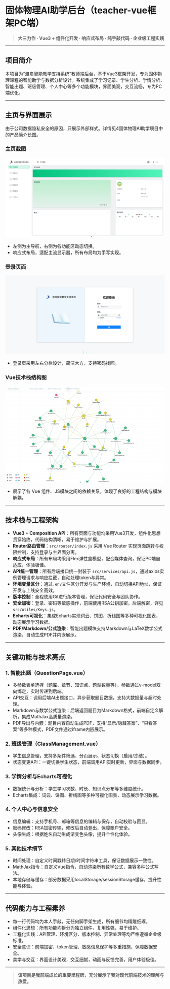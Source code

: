 # 固体物理AI助学后台（teacher-vue框架PC端）

> **大三力作 · Vue3 + 组件化开发 · 响应式布局 · 纯手敲代码 · 企业级工程实践**

---

## 项目简介
本项目为“渡舟智能教学支持系统”教师端后台，基于Vue3框架开发，专为固体物理课程的智能助学与数据分析设计。系统集成了学习记录、学生分析、学情分析、智能出题、班级管理、个人中心等多个功能模块，界面美观，交互流畅，专为PC端优化。

---

## 主页与界面展示

由于公司数据隐私安全的原因，只展示外部样式。详情见4固体物理AI助学项目中的产品简介长图。

### 主页截图
![主页截图](./images/主页截图.png)
- 左侧为主导航，右侧为各功能区动态切换。
- 响应式布局，适配主流显示器，所有布局均为手写实现。

### 登录页面
![登录页面](./images/登录页面.png)
- 登录页采用左右分栏设计，简洁大方，支持密码找回。

### Vue技术栈结构图
![Vue框架](./images/Vue框架.png)
- 展示了各 Vue 组件、JS模块之间的依赖关系，体现了良好的工程结构与模块解耦。

---

## 技术栈与工程架构

- **Vue3 + Composition API**：所有页面与功能均采用Vue3开发，组件化思想贯穿始终，代码结构清晰，易于维护与扩展。
- **Router路由管理**：`src/router/index.js` 采用 Vue Router 实现页面跳转与权限控制，支持登录与主界面分离。
- **响应式布局**：所有布局均采用Flex弹性盒模型，配合媒体查询，保证PC端自适应，体验极佳。
- **API统一管理**：所有后端接口统一封装于 `src/services/api.js`，通过axios实例管理请求与响应拦截，自动处理token与异常。
- **环境变量区分**：通过`.env`文件区分开发与生产环境，自动切换API地址，保证开发与上线安全高效。
- **版本控制**：全程使用Git进行版本管理，保证代码安全与团队协作。
- **安全加密**：登录、密码等敏感操作，前端使用RSA公钥加密，后端解密，详见 `src/utiles/Keys.js`。
- **Echarts可视化**：集成Echarts实现词云、饼图、折线图等多种可视化图表，动态展示学习数据。
- **PDF/Markdown/公式渲染**：智能出题模块支持Markdown与LaTeX数学公式渲染，自动生成PDF并内嵌展示。

---

## 关键功能与技术亮点

### 1. 智能出题（QuestionPage.vue）
- 多参数表单选择（题库、章节、知识点、题型数量等），参数通过v-model双向绑定，实时传递到后端。
- API交互：调用后端AI出题接口，异步获取题目数据，支持大数据量与超时处理。
- Markdown与数学公式渲染：后端返回题目为Markdown格式，前端自定义解析，集成MathJax高质量渲染。
- PDF导出与内嵌：题目内容自动生成PDF，支持“显示/隐藏答案”、“只看答案”等多种模式，PDF文件通过iframe内嵌展示。

### 2. 班级管理（ClassManagement.vue）
- 学生信息管理，支持多条件筛选、分页展示、状态切换（启用/冻结）。
- 状态变更API：一键切换学生状态，前端调用API实时更新，界面与数据同步。

### 3. 学情分析与Echarts可视化
- 数据统计与分析：学生学习次数、时长、知识点分布等多维度统计。
- Echarts集成：词云、饼图、折线图等多种可视化图表，动态展示学习数据。

### 4. 个人中心与信息安全
- 信息编辑：支持手机号、邮箱等信息的编辑与保存，自动校验与回显。
- 密码修改：RSA加密传输，修改后自动登出，保障账户安全。
- 头像生成：根据姓名自动生成渐变色头像，提升个性化体验。

### 5. 其他技术细节
- 时间处理：自定义时间戳转日期/时间字符串工具，保证数据展示一致性。
- MathJax指令：自定义Vue指令，自动渲染所有数学公式，兼容多种公式写法。
- 本地存储与缓存：部分数据采用localStorage/sessionStorage缓存，提升性能与体验。

---

## 代码能力与工程素养

- 每一行代码均为本人手敲，无任何脚手架生成，所有细节均精雕细琢。
- 组件化思想：所有功能均拆分为独立组件，复用性强，易于维护。
- 工程化实践：API管理、环境区分、版本控制、异常处理等均严格遵循企业级标准。
- 安全意识：前端加密、token管理、敏感信息保护等多重措施，保障数据安全。
- 美学与交互：界面设计美观，交互细腻，动画与反馈完善，用户体验极佳。

---

> **该项目是我前端成长的重要里程碑，充分展示了我对现代前端技术的理解与热爱。** 